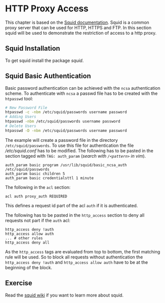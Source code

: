 # HTTP Proxy Access
This chapter is based on the [Squid documentation](https://wiki.squid-cache.org/ConfigExamples/Authenticate/Ncsa).
Squid is a common proxy server that can be used for HTTP, HTTPS and FTP. In this section squid will be used to demonstrate the restriction of access to a http proxy.

## Squid Installation 
To get squid install the package *squid*.

## Squid Basic Authentication
Basic password authentication can be achieved with the `ncsa` authentication scheme.
To authenticate with `ncsa` a passwd file has to be created with the `htpasswd` tool:

``` bash
# New Password File
htpasswd -c -nbm /etc/squid/passwords username password
# Adding Users
htpasswd -nbm /etc/squid/passwords username password
# Delete Users
htpasswd -D -nbm /etc/squid/passwords username password
```
The example will create a password file in the directory `/etc/squid/passwords`.
To use this file for authentication the file */etc/squid.conf* has to be modified. 
The following has to be pasted in the section tagged with `TAG: auth_param` (*search with `/<pattern>` in vim*).

```
auth_param basic program /usr/lib/squid/basic_ncsa_auth /etc/squid/passwords
auth_param basic children 5
auth_param basic credentialsttl 1 minute
```

The following in the `acl` section:

```
acl auth proxy_auth REQUIRED
```
This defines a request id part of the acl `auth` if it is authenticated.

The following has to be pasted in the `http_access` section to deny all requests not part if the `auth` acl:

```
http_access deny !auth
http_access allow auth
... # other rules
http_access deny all
```
As the `http_access` tags are evaluated from top to bottom, the first matching rule will be used. So to block all requests without authentication the `http_access deny !auth` and `http_access allow auth` have to be at the beginning of the block.

## Exercise
Read the [squid wiki](https://wiki.squid-cache.org/) if you want to learn more about squid.